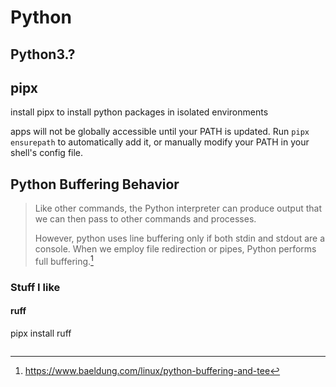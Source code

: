 # Python

## Python3.?

## pipx

install pipx to install python packages in isolated environments

apps will not be globally accessible until your PATH is updated.
Run `pipx ensurepath` to automatically add it, or manually modify your PATH in your shell's config file.

## Python Buffering Behavior

> Like other commands, the Python interpreter can produce output that we can then pass to other commands and processes.
>
> However, python uses line buffering only if both stdin and stdout are a console. When we employ file redirection or pipes, Python performs full buffering.[^1]

### Stuff I like

#### ruff

pipx install ruff

[^1]: https://www.baeldung.com/linux/python-buffering-and-tee

```

```
